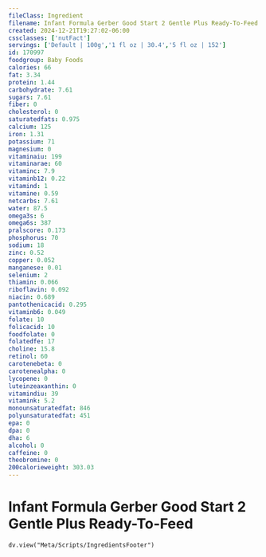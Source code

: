 ```yaml
---
fileClass: Ingredient
filename: Infant Formula Gerber Good Start 2 Gentle Plus Ready-To-Feed
created: 2024-12-21T19:27:02-06:00
cssclasses: ['nutFact']
servings: ['Default | 100g','1 fl oz | 30.4','5 fl oz | 152']
id: 170997
foodgroup: Baby Foods
calories: 66
fat: 3.34
protein: 1.44
carbohydrate: 7.61
sugars: 7.61
fiber: 0
cholesterol: 0
saturatedfats: 0.975
calcium: 125
iron: 1.31
potassium: 71
magnesium: 0
vitaminaiu: 199
vitaminarae: 60
vitaminc: 7.9
vitaminb12: 0.22
vitamind: 1
vitamine: 0.59
netcarbs: 7.61
water: 87.5
omega3s: 6
omega6s: 387
pralscore: 0.173
phosphorus: 70
sodium: 18
zinc: 0.52
copper: 0.052
manganese: 0.01
selenium: 2
thiamin: 0.066
riboflavin: 0.092
niacin: 0.689
pantothenicacid: 0.295
vitaminb6: 0.049
folate: 10
folicacid: 10
foodfolate: 0
folatedfe: 17
choline: 15.8
retinol: 60
carotenebeta: 0
carotenealpha: 0
lycopene: 0
luteinzeaxanthin: 0
vitamindiu: 39
vitamink: 5.2
monounsaturatedfat: 846
polyunsaturatedfat: 451
epa: 0
dpa: 0
dha: 6
alcohol: 0
caffeine: 0
theobromine: 0
200calorieweight: 303.03
---
```


# Infant Formula Gerber Good Start 2 Gentle Plus Ready-To-Feed

```dataviewjs
dv.view("Meta/Scripts/IngredientsFooter")
```